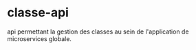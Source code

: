 # classe-api
api permettant la gestion des classes au sein de l'application de microservices globale.
